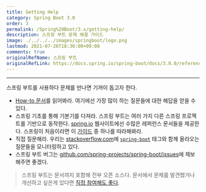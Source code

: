 ```yaml
---
title: Getting Help
category: Spring Boot 3.0
order: 3
permalink: /Spring%20Boot/3.x/getting-help/
description: 스프링 부트 문제 해결 가이드
image: ./../../../images/springboot/logo.png
lastmod: 2021-07-26T18:30:00+09:00
comments: true
originalRefName: 스프링 부트
originalRefLink: https://docs.spring.io/spring-boot/docs/3.0.0/reference/htmlsingle/#getting-help
---
```


---

스프링 부트를 사용하다 문제를 만나면 기꺼이 돕고자 한다.

- [How-to 문서](https://docs.spring.io/spring-boot/docs/3.0.0/reference/htmlsingle/#howto)를 읽어봐라. 여기에선 가장 많이 하는 질문들에 대한 해답을 얻을 수 있다.
- 스프링 기초를 통해 기본기를 다져라. 스프링 부트는 여러 가지 다른 스프링 프로젝트를 기반으로 동작한다. [spring.io](https://spring.io/) 웹사이트에선 수많은 레퍼런스 문서들을 제공한다. 스프링이 처음이라면 이 [가이드](https://spring.io/guides) 중 하나를 따라해봐라.
- 직접 질문해라. 우리는 [stackoverflow.com](https://stackoverflow.com/)에 [`spring-boot`](https://stackoverflow.com/tags/spring-boot) 태그와 함께 올라오는 질문들을 모니터링하고 있다.
- 스프링 부트 버그는 [github.com/spring-projects/spring-boot/issues](https://github.com/spring-projects/spring-boot/issues)에 제보해주면 좋겠다.

> 스프링 부트는 문서까지 포함해 전부 오픈 소스다. 문서에서 문제를 발견했거나 개선하고 싶은게 있다면 [직접 참여해도 좋다]((https://github.com/spring-projects/spring-boot/tree/v3.0.0)).
